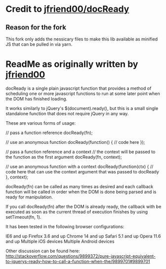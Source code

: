 # Credit to [jfriend00/docReady](https://github.com/jfriend00/docReady)

## Reason for the fork

This fork only adds the nessicary files to make this lib available as minified JS that can be pulled in via yarn.

# ReadMe as originally written by [jfriend00](https://github.com/jfriend00/docReady)

docReady is a single plain javascript function that provides a method of 
scheduling one or more javascript functions to run at some later
point when the DOM has finished loading.

It works similarly to jQuery's $(document).ready(), but this is a small
single standalone function that does not require jQuery in any way.

These are various forms of usage:

// pass a function reference
docReady(fn);

// use an anonymous function
docReady(function() {
    // code here
});

// pass a function reference and a context
// the context will be passed to the function as the first argument
docReady(fn, context);

// use an anonymous function with a context
docReady(function(ctx) {
    // code here that can use the context argument that was passed to docReady
}, context);

docReady(fn) can be called as many times as desired and each callback function will be
called in order when the DOM is done being parsed and is ready for manipulation.

If you call docReady(fn) after the DOM is already ready, the callback with be executed
as soon as the current thread of execution finishes by using setTimeout(fn, 1).

It has been tested in the following browser configurations:

IE6 and up
Firefox 3.6 and up
Chrome 14 and up
Safari 5.1 and up
Opera 11.6 and up
Multiple iOS devices
Multiple Android devices

Other discussion can be found here: http://stackoverflow.com/questions/9899372/pure-javascript-equivalent-to-jquerys-ready-how-to-call-a-function-when-the/9899701#9899701
